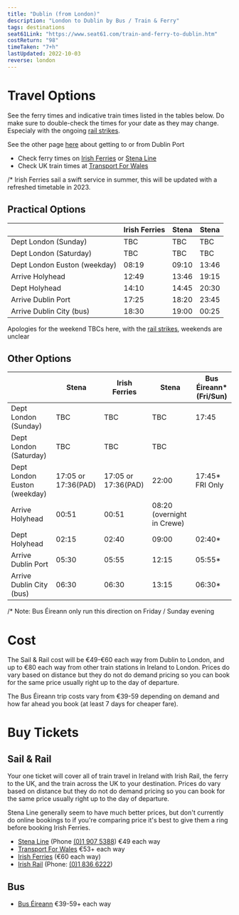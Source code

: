 ```yaml
---
title: "Dublin (from London)"
description: "London to Dublin by Bus / Train & Ferry"
tags: destinations
seat61Link: "https://www.seat61.com/train-and-ferry-to-dublin.htm"
costReturn: "98"
timeTaken: "7+h"
lastUpdated: 2022-10-03
reverse: london
---
```


# Travel Options
See the ferry times and indicative train times listed in the tables below. Do make sure to double-check the times for your date as they may change. Especialy with the ongoing [rail strikes](https://tfw.wales/industrial-action).

See the other page [here](/destinations/dublinPort) about getting to or from Dublin Port
- Check ferry times on [Irish Ferries](https://www.irishferries.com) or [Stena Line](https://booking.stenaline.ie)
- Check UK train times at [Transport For Wales](https://tickets.trc.cymru/#/ticket-search/)

/* Irish Ferries sail a swift service in summer, this will be updated with a refreshed timetable in 2023.
## Practical Options
|                                | Irish Ferries    | Stena | Stena |
|--------------------------------|------------------|-------|-------|
| Dept London (Sunday)          | TBC               | TBC   | TBC   |
| Dept London (Saturday)        | TBC               | TBC   | TBC   |
| Dept London Euston (weekday)  | 08:19             | 09:10 | 13:46 |
| Arrive Holyhead               | 12:49             | 13:46 | 19:15 |
| Dept Holyhead                 | 14:10             | 14:45 | 20:30 |
| Arrive Dublin Port            | 17:25             | 18:20 | 23:45 |
| Arrive Dublin City (bus)      | 18:30             | 19:00 | 00:25 |
Apologies for the weekend TBCs here, with the [rail strikes](https://tfw.wales/industrial-action), weekends are unclear 


## Other Options
|                                | Stena          | Irish Ferries           | Stena | Bus Éireann* (Fri/Sun) |
|--------------------------------|----------------|-------------------------|-------|-------------|
| Dept London (Sunday)          | TBC               | TBC                   | TBC   | 17:45      |
| Dept London (Saturday)        | TBC               | TBC                   | TBC   |             |
| Dept London Euston (weekday)  | 17:05 or 17:36(PAD)| 17:05 or 17:36(PAD)  | 22:00 | 17:45* FRI Only |
| Arrive Holyhead               | 00:51             | 00:51                 | 08:20 (overnight in Crewe) | |
| Dept Holyhead                 | 02:15             | 02:40                 | 09:00 | 02:40*    |
| Arrive Dublin Port            | 05:30             | 05:55                 | 12:15 | 05:55*    |
| Arrive Dublin City (bus)      | 06:30             | 06:30                 | 13:15 | 06:30*    |

/* Note: Bus Éireann only run this direction on Friday / Sunday evening

# Cost
The Sail & Rail cost will be €49-€60 each way from Dublin to London, and up to €80 each way from other train stations in Ireland to London. Prices do vary based on distance but they do not do demand pricing so you can book for the same price usually right up to the day of departure.

The Bus Éireann trip costs vary from €39-59 depending on demand and how far ahead you book (at least 7 days for cheaper fare).

# Buy Tickets
## Sail & Rail
Your one ticket will cover all of train travel in Ireland with Irish Rail, the ferry to the UK, and the train across the UK to your destination. Prices do vary based on distance but they do not do demand pricing so you can book for the same price usually right up to the day of departure.

Stena Line generally seem to have much better prices, but don't currently do online bookings to if you're comparing price it's best to give them a ring before booking Irish Ferries.
- [Stena Line](https://www.stenaline.ie/rail-and-sail) (Phone [(0)1 907 5388](tel:+353(0)19075388)) €49 each way
- [Transport For Wales](https://tfw.wales/) €53+ each way
- [Irish Ferries](https://www.irishferries.com/uk-en/specials-from-Ireland-to-Britain/sail-rail) (€60 each way)
- [Irish Rail](https://www.irishrail.ie/en-ie/rail-fares-and-tickets/sailrail-uk-ferry) (Phone: [(0)1 836 6222](tel:+353(0)18366222))
## Bus
- [Bus Éireann](https://www.expressway.ie/eurolines) €39-59+ each way